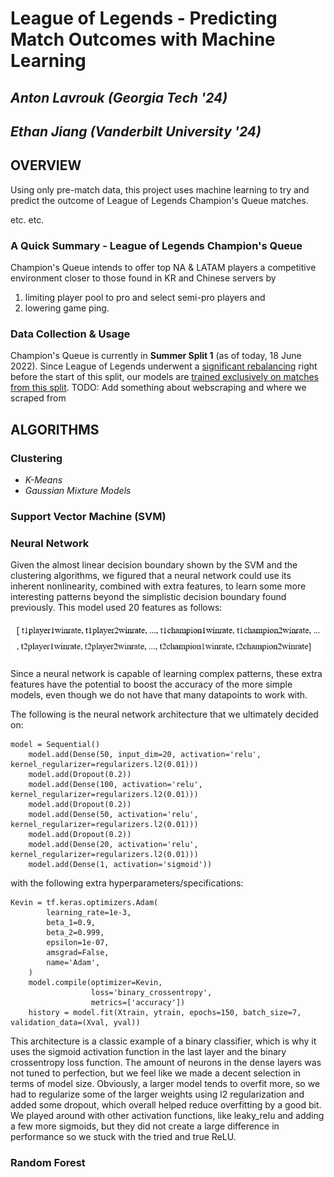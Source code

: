 <!-- ## Welcome to GitHub Pages

You can use the [editor on GitHub](https://github.com/alavrouk/LoL-data/edit/gh-pages/index.md) to maintain and preview the content for your website in Markdown files.

Whenever you commit to this repository, GitHub Pages will run [Jekyll](https://jekyllrb.com/) to rebuild the pages in your site, from the content in your Markdown files.

### Markdown

Markdown is a lightweight and easy-to-use syntax for styling your writing. It includes conventions for

```markdown
Syntax highlighted code block

# Header 1
## Header 2
### Header 3

- Bulleted
- List

1. Numbered
2. List

**Bold** and _Italic_ and `Code` text

[Link](url) and ![Image](src)
```

For more details see [Basic writing and formatting syntax](https://docs.github.com/en/github/writing-on-github/getting-started-with-writing-and-formatting-on-github/basic-writing-and-formatting-syntax).

### Jekyll Themes

Your Pages site will use the layout and styles from the Jekyll theme you have selected in your [repository settings](https://github.com/alavrouk/LoL-data/settings/pages). The name of this theme is saved in the Jekyll `_config.yml` configuration file.

### Support or Contact

Having trouble with Pages? Check out our [documentation](https://docs.github.com/categories/github-pages-basics/) or [contact support](https://support.github.com/contact) and we’ll help you sort it out. -->

# League of Legends - Predicting Match Outcomes with Machine Learning

## _Anton Lavrouk (Georgia Tech '24)_
## _Ethan Jiang (Vanderbilt University '24)_

## **OVERVIEW**
Using only pre-match data, this project uses machine learning to try and predict the outcome of League of Legends Champion's Queue matches. 

etc. etc.

### A Quick Summary - League of Legends Champion's Queue
Champion's Queue intends to offer top NA & LATAM players a competitive environment closer to those found in KR and Chinese servers by
1. limiting player pool to pro and select semi-pro players and
2. lowering game ping.

### Data Collection & Usage
Champion's Queue is currently in **Summer Split 1** (as of today, 18 June 2022). Since League of Legends underwent a [significant rebalancing](https://www.leagueoflegends.com/en-us/news/game-updates/patch-12-10-notes/) right before the start of this split, our models are <ins>trained exclusively on matches from this split</ins>. TODO: Add something about webscraping and where we scraped from

## **ALGORITHMS**

### Clustering

- _K-Means_
- _Gaussian Mixture Models_

### Support Vector Machine (SVM)

### Neural Network

Given the almost linear decision boundary shown by the SVM and the clustering algorithms, we figured that a neural network could use its inherent nonlinearity, combined with extra features, to learn some more interesting patterns beyond the simplistic decision boundary found previously. This model used 20 features as follows:

![NEURAL NETWORK DATA FORMAT](/images/neuralNetDataFormat.png)

Since a neural network is capable of learning complex patterns, these extra features have the potential to boost the accuracy of the more simple models, even though we do not have that many datapoints to work with.

The following is the neural network architecture that we ultimately decided on:

```
model = Sequential()
    model.add(Dense(50, input_dim=20, activation='relu', kernel_regularizer=regularizers.l2(0.01)))
    model.add(Dropout(0.2))
    model.add(Dense(100, activation='relu', kernel_regularizer=regularizers.l2(0.01)))
    model.add(Dropout(0.2))
    model.add(Dense(50, activation='relu', kernel_regularizer=regularizers.l2(0.01)))
    model.add(Dropout(0.2))
    model.add(Dense(20, activation='relu', kernel_regularizer=regularizers.l2(0.01)))
    model.add(Dense(1, activation='sigmoid'))
```

with the following extra hyperparameters/specifications:

```
Kevin = tf.keras.optimizers.Adam(
        learning_rate=1e-3,
        beta_1=0.9,
        beta_2=0.999,
        epsilon=1e-07,
        amsgrad=False,
        name='Adam',
    )
    model.compile(optimizer=Kevin,
                  loss='binary_crossentropy',
                  metrics=['accuracy'])
    history = model.fit(Xtrain, ytrain, epochs=150, batch_size=7, validation_data=(Xval, yval))
```

This architecture is a classic example of a binary classifier, which is why it uses the sigmoid activation function in the last layer and the binary crossentropy loss function. The amount of neurons in the dense layers was not tuned to perfection, but we feel like we made a decent selection in terms of model size. Obviously, a larger model tends to overfit more, so we had to regularize some of the larger weights using l2 regularization and added some dropout, which overall helped reduce overfitting by a good bit. We played around with other activation functions, like leaky_relu and adding a few more sigmoids, but they did not create a large difference in performance so we stuck with the tried and true ReLU.

### Random Forest



